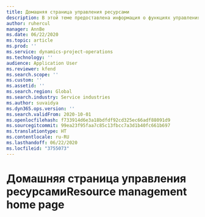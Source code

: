 ```yaml
---
title: Домашняя страница управления ресурсами
description: В этой теме предоставлена информация о функциях управления ресурсами в Dynamics 365 Project Operations.
author: ruhercul
manager: AnnBe
ms.date: 06/22/2020
ms.topic: article
ms.prod: ''
ms.service: dynamics-project-operations
ms.technology: ''
audience: Application User
ms.reviewer: kfend
ms.search.scope: ''
ms.custom: ''
ms.assetid: ''
ms.search.region: Global
ms.search.industry: Service industries
ms.author: suvaidya
ms.dyn365.ops.version: ''
ms.search.validFrom: 2020-10-01
ms.openlocfilehash: f733914d6e3a18bdfdf92cd325ec66adf88091d9
ms.sourcegitcommit: 99ea23f95faa7c85c13fbcc7a3d1b40fc661b697
ms.translationtype: HT
ms.contentlocale: ru-RU
ms.lasthandoff: 06/22/2020
ms.locfileid: "3755073"
---
```

# <a name="resource-management-home-page"></a><span data-ttu-id="53b38-103">Домашняя страница управления ресурсами</span><span class="sxs-lookup"><span data-stu-id="53b38-103">Resource management home page</span></span>
